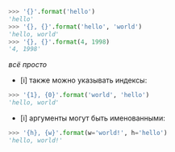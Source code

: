 ```python
>>> '{}'.format('hello')
'hello'
>>> '{}, {}'.format('hello', 'world')
'hello, world'
>>> '{}, {}'.format(4, 1998)
'4, 1998'
```
*всё просто*


- [i] также можно указывать индексы:
```python
>>> '{1}, {0}'.format('world', 'hello')
'hello, world'
```

- [i] аргументы могут быть именованными:
```python
>>> '{h}, {w}'.format(w='world!', h='hello')
'hello, world!'
```